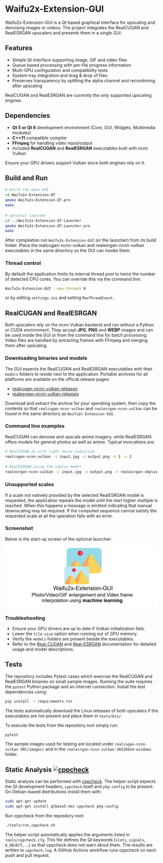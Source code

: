# Waifu2x-Extension-GUI

Waifu2x-Extension-GUI is a Qt based graphical interface for upscaling and denoising images or
videos. The project integrates the RealCUGAN and RealESRGAN upscalers and presents them in a
single GUI.

## Features

- Simple Qt interface supporting image, GIF and video files
- Queue based processing with per-file progress information
- Multi-GPU configuration and compatibility tests
- System tray integration and drag & drop of files
- Preserves transparency by splitting the alpha channel and recombining after upscaling

RealCUGAN and RealESRGAN are currently the only supported upscaling engines.

## Dependencies

- **Qt 5 or Qt 6** development environment (Core, GUI, Widgets, Multimedia modules)
- **C++11** compatible compiler
- **FFmpeg** for handling video input/output
- Included **RealCUGAN** and **RealESRGAN** executables built with ncnn Vulkan

Ensure your GPU drivers support Vulkan since both engines rely on it.

## Build and Run

```bash
# build the main GUI
cd Waifu2x-Extension-QT
qmake Waifu2x-Extension-QT.pro
make

# optional launcher
cd ../Waifu2x-Extension-QT-Launcher
qmake Waifu2x-Extension-QT-Launcher.pro
make
```

After compilation run `Waifu2x-Extension-GUI` (or the launcher) from its build
folder. Place the realcugan-ncnn-vulkan and realesrgan-ncnn-vulkan executables in
the same directory so the GUI can invoke them.

### Thread control

By default the application limits its internal thread pool to twice the number
of detected CPU cores. You can override this via the command line:

```bash
Waifu2x-Extension-GUI --max-threads 8
```
or by editing `settings.ini` and setting `MaxThreadCount`.

## RealCUGAN and RealESRGAN

Both upscalers rely on the ncnn Vulkan backend and run without a Python or CUDA
environment. They accept **JPG**, **PNG** and **WEBP** images and can be used
inside the GUI or from the command line for batch processing. Video files are
handled by extracting frames with FFmpeg and merging them after upscaling.

### Downloading binaries and models

The GUI expects the RealCUGAN and RealESRGAN executables with their `models`
folders to reside next to the application. Portable archives for all platforms
are available on the official release pages:

- [realcugan-ncnn-vulkan releases](https://github.com/nihui/realcugan-ncnn-vulkan/releases)
- [realesrgan-ncnn-vulkan releases](https://github.com/xinntao/Real-ESRGAN/releases)

Download and extract the archive for your operating system, then copy the
contents so that `realcugan-ncnn-vulkan` and `realesrgan-ncnn-vulkan` can be
found in the same directory as `Waifu2x-Extension-GUI`.

### Command line examples

RealCUGAN can denoise and upscale anime imagery, while RealESRGAN offers models
for general photos as well as anime. Typical invocations are:

```bash
# RealCUGAN 2x with light noise reduction
realcugan-ncnn-vulkan -i input.jpg -o output.png -n 1 -s 2

# RealESRGAN using the x4plus model
realesrgan-ncnn-vulkan -i input.jpg -o output.png -n realesrgan-x4plus -s 4
```

### Unsupported scales

If a scale not natively provided by the selected RealESRGAN model is requested,
the application repeats the model until the next higher multiple is reached.
When this happens a message is emitted indicating that manual downscaling may be
required. If the computed sequence cannot satisfy the requested scale at all the
operation fails with an error.

### Screenshot

Below is the start-up screen of the optional launcher:

![GUI screenshot](Waifu2x-Extension-QT-Launcher/TitleImage.png)

### Troubleshooting

- Ensure your GPU drivers are up to date if Vulkan initialization fails.
- Lower the `tile-size` option when running out of GPU memory.
- Verify the `models` folders are present beside the executables.
- Refer to the [Real-CUGAN](https://github.com/bilibili/ailab/tree/main/Real-CUGAN)
  and [Real-ESRGAN](https://github.com/xinntao/Real-ESRGAN) documentation for
  detailed usage and model descriptions.

## Tests

The repository includes Pytest cases which exercise the RealCUGAN and RealESRGAN
binaries on small sample images. Running the suite requires the `pytest` Python
package and an internet connection. Install the test dependencies using:

```bash
pip install -r requirements.txt
```

The tests automatically download the Linux releases of both upscalers if the executables
are not present and place them in `tests/bin/`.

To execute the tests from the repository root simply run:

```bash
pytest
```

The sample images used for testing are located under
`realcugan-ncnn-vulkan SRC/images/` and in the
`realesrgan-ncnn-vulkan-20220424-windows` folder.

## Static Analysis [![cppcheck](https://github.com/<OWNER>/<REPOSITORY>/actions/workflows/cppcheck.yml/badge.svg)](https://github.com/<OWNER>/<REPOSITORY>/actions/workflows/cppcheck.yml)

Static analysis can be performed with [cppcheck](https://cppcheck.sourceforge.io/). The helper script expects the Qt development headers, `cppcheck` itself and `pkg-config` to be present. On Debian-based distributions install them with:

```bash
sudo apt-get update
sudo apt-get install qtbase5-dev cppcheck pkg-config
```

Run cppcheck from the repository root:

```bash
./tools/run_cppcheck.sh
```

The helper script automatically applies the arguments listed in
`tools/cppcheck.cfg`. This file defines the Qt keywords (`slots`,
`signals`, `Q_OBJECT`, …) so that cppcheck does not warn about them.
The results are written to `cppcheck.log`. A GitHub Actions workflow runs cppcheck on each push and pull request.
